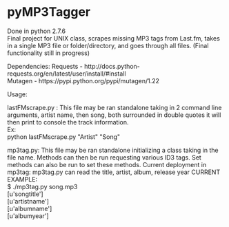 pyMP3Tagger
===========
Done in python 2.7.6 <br>
Final project for UNIX class, scrapes missing MP3 tags from Last.fm, takes in a single MP3 file
or folder/directory, and goes through all files. (Final functionality still in progress)

<more>
Dependencies:
Requests - http://docs.python-requests.org/en/latest/user/install/#install <br>
Mutagen - https://pypi.python.org/pypi/mutagen/1.22

Usage:

lastFMscrape.py : This file may be ran standalone taking in 2 command line arguments, artist name, then song, both surrounded in double quotes
it will then print to console the track information.<br>
Ex:<br>
python lastFMscrape.py "Artist" "Song"

mp3tag.py: This file may be ran standalone initializing a class taking in the file name. Methods can then be
run requesting various ID3 tags. Set methods can also be run to set these methods.
Current deployment in mp3tag: mp3tag.py can read the title, artist, album, release year
CURRENT EXAMPLE: <br>
$ ./mp3tag.py song.mp3 <br>
[u'songtitle'] <br>
[u'artistname'] <br>
[u'albumname'] <br>
[u'albumyear']
